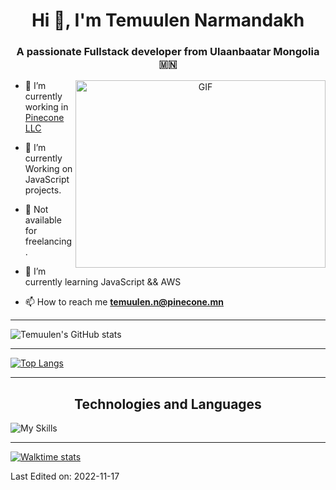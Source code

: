 <h1 align="center">Hi 👋, I'm
Temuulen Narmandakh</h1>
<h3 align="center">A passionate Fullstack developer from Ulaanbaatar Mongolia 🇲🇳</h3>


<a target="_blank" align="center">
  <img align="right" top="500" height="300" width="400" alt="GIF" src="https://media.giphy.com/media/SWoSkN6DxTszqIKEqv/giphy.gif">
</a>

- 🔭 I’m currently working in <a href="https://pinecone.mn/" target="_blank"> Pinecone LLC</a>

- 🌱 I’m currently Working on JavaScript projects.

- 🤝 Not available for freelancing.

- 🌱 I’m currently learning JavaScript && AWS

- 📫 How to reach me **temuulen.n@pinecone.mn**
---
<p style="text-align: center">

![Temuulen's GitHub stats](https://github-readme-stats.vercel.app/api?username=temuulennibno&show_icons=true&theme=radical)
  
---
  
[![Top Langs](https://github-readme-stats.vercel.app/api/top-langs/?username=temuulennibno&hide_progress=false)](https://github.com/anuraghazra/github-readme-stats)
  
---
  
<h2 align="center">
Technologies and Languages </h2>

![My Skills](https://skillicons.dev/icons?i=js,html,css,java,nginx,react,idea,bootstrap,vscode,mysql,linux,md,github,bash,vim,figma,jquery,tailwind,ts,nestjs,regex,sass)

---

[![Walktime stats](https://github-readme-stats.vercel.app/api/wakatime?username=ffflabs)](https://github.com/anuraghazra/github-readme-stats)

Last Edited on: 2022-11-17
</p>
